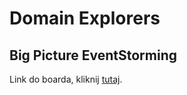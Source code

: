 # Domain Explorers


## Big Picture EventStorming

Link do boarda, kliknij [tutaj](https://miro.com/app/board/o9J_lVZGTc0=/).